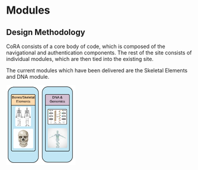 # Modules

## Design Methodology

CoRA consists of a core body of code, which is composed of the navigational and authentication components. The rest of the site consists of individual modules, which are then tied into the existing site. 

The current modules which have been delivered are the Skeletal Elements and DNA module. 

![currentModules1](../assets/screenshots/dashboard/currentModules.png)
